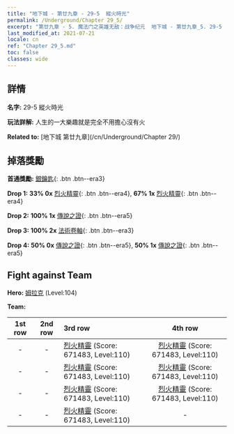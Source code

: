 ```yaml
---
title: "地下城 - 第廿九章 - 29-5  縱火時光"
permalink: /Underground/Chapter 29_5/
excerpt: "第廿九章 - 5. 魔法门之英雄无敌：战争纪元  地下城 - 第廿九章_5. 29-5  縱火時光"
last_modified_at: 2021-07-21
locale: cn
ref: "Chapter 29_5.md"
toc: false
classes: wide
---
```


## 詳情

 **名字:** 29-5  縱火時光

 **玩法詳解:**       人生的一大樂趣就是完全不用擔心沒有火

 **Related to:** [地下城 第廿九章](/cn/Underground/Chapter 29/)

## 掉落獎勵

 **首通獎勵:** [銀鑰匙](/cn/Items/con_693/){: .btn .btn--era3}

 **Drop 1:** **33% 0x** [烈火精靈](/cn/Items/unt_231/){: .btn .btn--era4}, **67% 1x** [烈火精靈](/cn/Items/unt_231/){: .btn .btn--era4}

 **Drop 2:** **100% 1x** [傳說之證](/cn/Items/mat_102/){: .btn .btn--era5}

 **Drop 3:** **100% 2x** [法術卷軸](/cn/Items/con_694/){: .btn .btn--era3}

 **Drop 4:** **50% 0x** [傳說之證](/cn/Items/mat_102/){: .btn .btn--era5}, **50% 1x** [傳說之證](/cn/Items/mat_102/){: .btn .btn--era5}


## Fight against Team
 **Hero:** [姆拉克](/cn/heroes/Mullich/) (Level:104)

 **Team:**


  | 1st row | 2nd row | 3rd row | 4th row |
  |:----:|:----:|:----|:----:|
  | - | - | [烈火精靈](/cn/units/Efreeti/) (Score: 671483, Level:110)  | [烈火精靈](/cn/units/Efreeti/) (Score: 671483, Level:110)  |
  | - | - | [烈火精靈](/cn/units/Efreeti/) (Score: 671483, Level:110)  | [烈火精靈](/cn/units/Efreeti/) (Score: 671483, Level:110)  |
  | - | - | [烈火精靈](/cn/units/Efreeti/) (Score: 671483, Level:110)  | [烈火精靈](/cn/units/Efreeti/) (Score: 671483, Level:110)  |
  | - | - | [烈火精靈](/cn/units/Efreeti/) (Score: 671483, Level:110)  | - |


